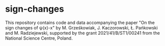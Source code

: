 # sign-changes
This repository contains code and data accompanying the paper "On the sign changes of ψ(x)-x" by M. Grześkowiak, J. Kaczorowski, Ł. Pańkowski and M. Radziejewski, supported by the grant 2021/41/B/ST1/00241 from the National Science Centre, Poland.
